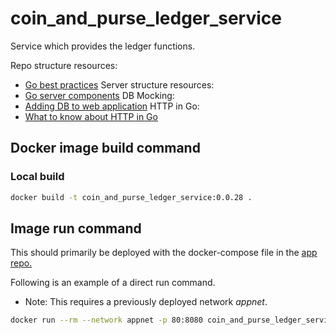 # coin_and_purse_ledger_service
Service which provides the ledger functions.

Repo structure resources:
- [Go best practices](https://peter.bourgon.org/go-best-practices-2016/#repository-structure)
Server structure resources:
- [Go server components](https://medium.com/statuscode/how-i-write-go-http-services-after-seven-years-37c208122831)
DB Mocking:
- [Adding DB to web application](https://www.sohamkamani.com/blog/2017/10/18/golang-adding-database-to-web-application/)
HTTP in Go:
- [What to know about HTTP in Go](https://scene-si.org/2017/09/27/things-to-know-about-http-in-go/)


## Docker image build command

### Local build
```Bash
docker build -t coin_and_purse_ledger_service:0.0.28 .
```

## Image run command
This should primarily be deployed with the docker-compose file in the
[app repo.](https://github.com/Drewan-Tech/coin_and_purse_app)

Following is an example of a direct run command.
* Note: This requires a previously deployed network _appnet_.
```Bash
docker run --rm --network appnet -p 80:8080 coin_and_purse_ledger_service:0.0.28
```

